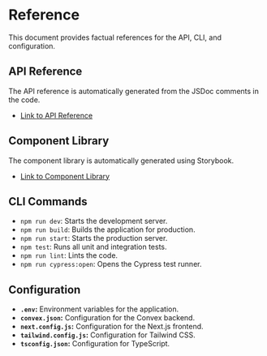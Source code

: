 # Reference

This document provides factual references for the API, CLI, and configuration.

## API Reference
The API reference is automatically generated from the JSDoc comments in the code.
- [Link to API Reference](./api-reference.html)

## Component Library
The component library is automatically generated using Storybook.
- [Link to Component Library](./storybook/index.html)

## CLI Commands
- `npm run dev`: Starts the development server.
- `npm run build`: Builds the application for production.
- `npm run start`: Starts the production server.
- `npm test`: Runs all unit and integration tests.
- `npm run lint`: Lints the code.
- `npm run cypress:open`: Opens the Cypress test runner.

## Configuration
- **`.env`:** Environment variables for the application.
- **`convex.json`:** Configuration for the Convex backend.
- **`next.config.js`:** Configuration for the Next.js frontend.
- **`tailwind.config.js`:** Configuration for Tailwind CSS.
- **`tsconfig.json`:** Configuration for TypeScript.
